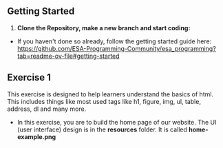 ﻿## Getting Started

1.  **Clone the Repository, make a new branch and start coding:**

- If you haven't done so already, follow the getting started guide here: https://github.com/ESA-Programming-Community/esa_programming?tab=readme-ov-file#getting-started

## Exercise 1

This exercise is designed to help learners understand the basics of html. This includes things like most used tags like h1, figure, img, ul, table, address, dl and many more.

- In this exercise, you are to build the home page of our website. The UI (user interface) design is in the **resources** folder. It is called **home-example.png**
